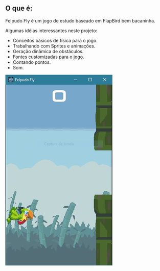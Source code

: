 ## O que é:

Felpudo Fly é um jogo de estudo baseado em FlapBird bem bacaninha.

Algumas idéias interessantes neste projeto:
- Conceitos básicos de física para o jogo.
- Trabalhando com Sprites e animações.
- Geração dinâmica de obstáculos.
- Fontes customizadas para o jogo.
- Contando pontos.
- Som.


![Felpudo Fly Game](https://github.com/arturguitelar/godot-jogos-curso-udemy/blob/master/screenshots/01-felpudo-fly.JPG)
